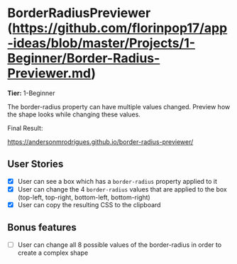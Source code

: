 # BorderRadiusPreviewer (https://github.com/florinpop17/app-ideas/blob/master/Projects/1-Beginner/Border-Radius-Previewer.md)

**Tier:** 1-Beginner

The border-radius property can have multiple values changed. Preview how the shape looks while changing these values.

Final Result: 

https://andersonmrodrigues.github.io/border-radius-previewer/


## User Stories

-   [x] User can see a box which has a `border-radius` property applied to it
-   [x] User can change the 4 `border-radius` values that are applied to the box (top-left, top-right, bottom-left, bottom-right)
-   [x] User can copy the resulting CSS to the clipboard

## Bonus features

-   [ ] User can change all 8 possible values of the border-radius in order to create a complex shape
